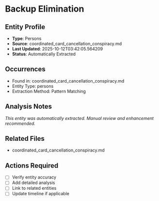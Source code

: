 # Backup Elimination

## Entity Profile
- **Type**: Persons
- **Source**: coordinated_card_cancellation_conspiracy.md
- **Last Updated**: 2025-10-12T03:42:05.564209
- **Status**: Automatically Extracted

## Occurrences
- Found in: coordinated_card_cancellation_conspiracy.md
- Entity Type: persons
- Extraction Method: Pattern Matching

## Analysis Notes
*This entity was automatically extracted. Manual review and enhancement recommended.*

## Related Files
- coordinated_card_cancellation_conspiracy.md

## Actions Required
- [ ] Verify entity accuracy
- [ ] Add detailed analysis
- [ ] Link to related entities
- [ ] Update timeline if applicable
